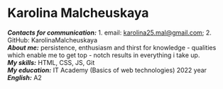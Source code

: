 # Karolina Malcheuskaya
***Сontacts for communication:*** 1. email: karolina25.mal@gmail.com; 2. GitHub: KarolinaMalcheuskaya  
***About me:*** persistence, enthusiasm and thirst for knowledge - qualities which enable me to get top - notch results in everything i take up.  
***My skills:*** HTML, CSS, JS, Git  
***My education:*** IT Academy (Basics of web technologies) 2022 year  
***English:*** A2
